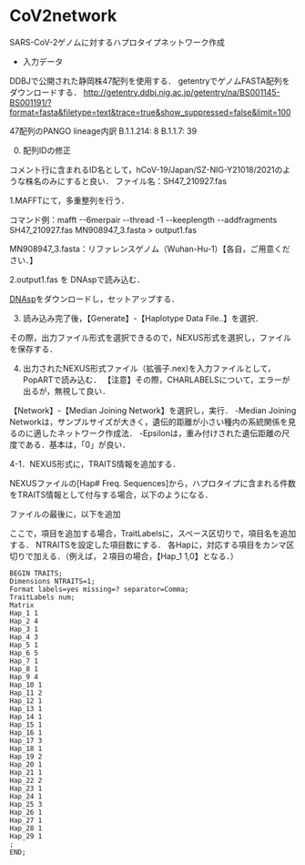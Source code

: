 # CoV2network

SARS-CoV-2ゲノムに対するハプロタイプネットワーク作成

- 入力データ

DDBJで公開された静岡株47配列を使用する．
getentryでゲノムFASTA配列をダウンロードする．
http://getentry.ddbj.nig.ac.jp/getentry/na/BS001145-BS001191/?format=fasta&filetype=text&trace=true&show_suppressed=false&limit=100

47配列のPANGO lineage内訳
B.1.1.214: 8 
B.1.1.7: 39

0. 配列IDの修正

 コメント行に含まれるID名として，hCoV-19/Japan/SZ-NIG-Y21018/2021のような株名のみにすると良い．
 ファイル名：SH47_210927.fas
 
1.MAFFTにて，多重整列を行う．
 
 コマンド例：mafft --6merpair --thread -1 --keeplength --addfragments SH47_210927.fas MN908947_3.fasta > output1.fas

 MN908947_3.fasta：リファレンスゲノム（Wuhan-Hu-1）【各自，ご用意ください．】

2.output1.fas を DNAspで読み込む．
 
 [DNAsp](http://www.ub.edu/dnasp/)をダウンロードし，セットアップする．
 
3. 読み込み完了後，【Generate】-【Haplotype Data File..】を選択．
 
 その際，出力ファイル形式を選択できるので，NEXUS形式を選択し，ファイルを保存する．

4. 出力されたNEXUS形式ファイル（拡張子.nex)を入力ファイルとして，PopARTで読み込む．
  【注意】その際，CHARLABELSについて，エラーが出るが，無視して良い．
 
 【Network】-【Median Joining Network】を選択し，実行．
  -Median Joining Networkは，サンプルサイズが大きく，遺伝的距離が小さい種内の系統関係を見るのに適したネットワーク作成法．
  -Epsilonは，重み付けされた遺伝距離の尺度である．基本は，「0」が良い．


 4-1．NEXUS形式に，TRAITS情報を追加する．
 
 NEXUSファイルの[Hap#  Freq. Sequences]から，ハプロタイプに含まれる件数をTRAITS情報として付与する場合，以下のようになる．
 
 ファイルの最後に，以下を追加
 
 ここで，項目を追加する場合，TraitLabelsに，スペース区切りで，項目名を追加する．
 NTRAITSを設定した項目数にする．
 各Hapに，対応する項目をカンマ区切りで加える．（例えば，２項目の場合，【Hap_1 1,0】となる．）
 
 ```
 BEGIN TRAITS;
 Dimensions NTRAITS=1;
 Format labels=yes missing=? separator=Comma;
 TraitLabels num;
 Matrix
 Hap_1 1
 Hap_2 4
 Hap_3 1
 Hap_4 3
 Hap_5 1
 Hap_6 5
 Hap_7 1
 Hap_8 1
 Hap_9 4
 Hap_10 1
 Hap_11 2
 Hap_12 1
 Hap_13 1
 Hap_14 1
 Hap_15 1
 Hap_16 1
 Hap_17 3
 Hap_18 1
 Hap_19 2
 Hap_20 1
 Hap_21 1
 Hap_22 2
 Hap_23 1
 Hap_24 1
 Hap_25 3
 Hap_26 1
 Hap_27 1
 Hap_28 1
 Hap_29 1
 ;
 END;
 ```
